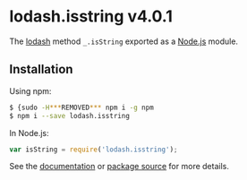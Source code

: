 # lodash.isstring v4.0.1

The [lodash](https://lodash.com/) method `_.isString` exported as a [Node.js](https://nodejs.org/) module.

## Installation

Using npm:
```bash
$ {sudo -H***REMOVED*** npm i -g npm
$ npm i --save lodash.isstring
```

In Node.js:
```js
var isString = require('lodash.isstring');
```

See the [documentation](https://lodash.com/docs#isString) or [package source](https://github.com/lodash/lodash/blob/4.0.1-npm-packages/lodash.isstring) for more details.
